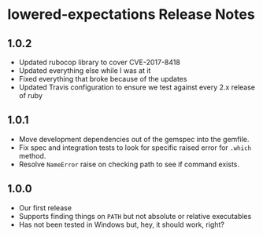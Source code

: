 # lowered-expectations Release Notes

## 1.0.2

* Updated rubocop library to cover CVE-2017-8418
* Updated everything else while I was at it
* Fixed everything that broke because of the updates
* Updated Travis configuration to ensure we test against every 2.x release of ruby

## 1.0.1

* Move development dependencies out of the gemspec into the gemfile.
* Fix spec and integration tests to look for specific raised error for `.which` method.
* Resolve `NameError` raise on checking path to see if command exists.

## 1.0.0

* Our first release
* Supports finding things on `PATH` but not absolute or relative executables
* Has not been tested in Windows but, hey, it should work, right?
